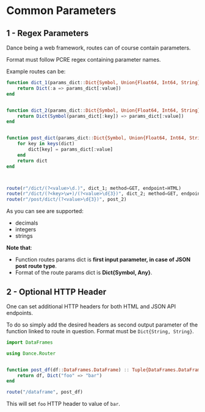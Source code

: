 # Common Parameters

## 1 - Regex Parameters

Dance being a web framework, routes can of course contain parameters.

Format must follow  PCRE regex containing parameter names.

Example routes can be:

```julia
function dict_1(params_dict::Dict{Symbol, Union{Float64, Int64, String}}) :: Dict{Symbol, Float64}
    return Dict(:a => params_dict[:value])
end


function dict_2(params_dict::Dict{Symbol, Union{Float64, Int64, String}}) :: Dict{Symbol, Int64}
    return Dict(Symbol(params_dict[:key]) => params_dict[:value])
end


function post_dict(params_dict::Dict{Symbol, Union{Float64, Int64, String}}, dict::Dict) :: Dict{Symbol, Int64}
    for key in keys(dict)
        dict[key] = params_dict[:value]
    end
    return dict
end



route(r"/dict/(?<value>\d.)", dict_1; method=GET, endpoint=HTML)
route(r"/dict/(?<key>\w+)/(?<value>\d{3})", dict_2; method=GET, endpoint=HTML)
route(r"/post/dict/(?<value>\d{3})", post_2)
```

As you can see are supported:
- decimals
- integers
- strings

**Note that**:

- Function routes params dict is **first input parameter, in case of JSON post route type**.
- Format of the route params dict is **Dict{Symbol, Any}**.

## 2 - Optional HTTP Header

One can set additional HTTP headers for both HTML and JSON API endpoints.

To do so simply add the desired headers as second output parameter of the function linked to route in question.
Format must be `Dict{String, String}`.

```julia
import DataFrames

using Dance.Router


function post_df(df::DataFrames.DataFrame) :: Tuple{DataFrames.DataFrame, Dict{String, String}}
    return df, Dict("foo" => "bar")
end

route("/dataframe", post_df)
```

This will set `foo` HTTP header to value of `bar`.
